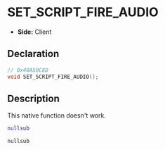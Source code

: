 # SET_SCRIPT_FIRE_AUDIO
- **Side:** Client

## Declaration
```cpp
// 0x40A50C8D
void SET_SCRIPT_FIRE_AUDIO();
```

## Description
This native function doesn't work.

```lua
nullsub
```

```squirrel
nullsub
```